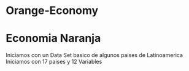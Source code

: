 # Orange-Economy


# Economia Naranja
Iniciamos con un Data Set basico de algunos paises de Latinoamerica
Iniciamos con 17 paises y 12 Variables 
